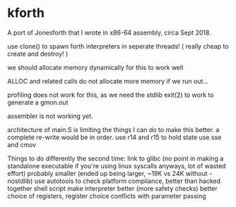 # kforth
A port of Jonesforth that I wrote in x86-64 assembly, circa Sept 2018.

use clone() to spawn forth interpreters in seperate threads!
( really cheap to create and destroy! )

we should allocate memory dynamically for this to work well

ALLOC and related calls do not allocate more memory if we run out...

profiling does not work for this, as we need the stdlib exit(2) to work to generate a gmon.out

assembler is not working yet.

architecture of main.S is limiting the things I can do to make this better.
a complete re-write would be in order.
	use r14 and r15 to hold state
	use sse and cmov

Things to do differently the second time:
	link to glibc (no point in making a standalone executable if you're using linux syscalls anyways, lot of wasted effort)
		probably smaller (ended up being larger, ~19K vs 24K without -nostdlib)
	use autotools to check platform compliance, better than hacked together shell script
	make interpreter better (more safety checks)
	better choice of registers, register choice conflicts with parameter passing
